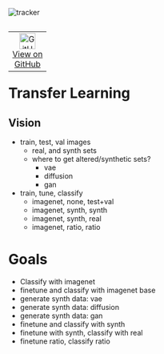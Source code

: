 ![tracker](https://us-central1-vertex-ai-mlops-369716.cloudfunctions.net/pixel-tracking?path=statmike%2Fvertex-ai-mlops%2FDev%2Ftransfer_learning&file=readme.md)
<!--- header table --->
<table align="left">     
  <td style="text-align: center">
    <a href="https://github.com/statmike/vertex-ai-mlops/blob/main/Dev/transfer_learning/readme.md">
      <img width="32px" src="https://www.svgrepo.com/download/217753/github.svg" alt="GitHub logo">
      <br>View on<br>GitHub
    </a>
  </td>
</table><br/><br/><br/><br/>

---
# Transfer Learning

## Vision
- train, test, val images
    - real, and synth sets
    - where to get altered/synthetic sets?
        - vae
        - diffusion
        - gan
- train, tune, classify
    - imagenet, none, test+val
    - imagenet, synth, synth
    - imagenet, synth, real
    - imagenet, ratio, ratio
    
# Goals
- Classify with imagenet
- finetune and classify with imagenet base
- generate synth data: vae
- generate synth data: diffusion
- generate synth data: gan
- finetune and classify with synth
- finetune with synth, classify with real
- finetune ratio, classify ratio
